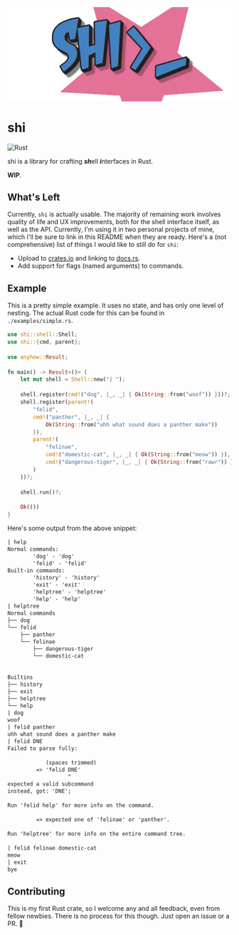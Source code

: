 <p align="center"><img src="./rsrc/banner/shi.png"></img></p>

# shi

![Rust](https://github.com/Utagai/shi/workflows/Rust/badge.svg)

shi is a library for crafting <b>_sh_</b>ell <b>_i_</b>nterfaces in Rust.

**WIP**.

## What's Left

Currently, `shi` is actually usable. The majority of remaining work involves quality of life and UX improvements, both for the shell interface itself, as well as the API. Currently, I'm using it in two personal projects of mine, which I'll be sure to link in this README when they are ready. Here's a (not comprehensive) list of things I would like to still do for `shi`:

- Upload to [crates.io](https://crates.io/) and linking to [docs.rs](https://docs.rs/).
- Add support for flags (named arguments) to commands.

## Example

This is a pretty simple example. It uses no state, and has only one level of nesting. The actual Rust code for this can be found in `./examples/simple.rs`.

```rust
use shi::shell::Shell;
use shi::{cmd, parent};

use anyhow::Result;

fn main() -> Result<()> {
    let mut shell = Shell::new("| ");

    shell.register(cmd!("dog", |_, _| { Ok(String::from("woof")) }))?;
    shell.register(parent!(
        "felid",
        cmd!("panther", |_, _| {
            Ok(String::from("uhh what sound does a panther make"))
        }),
        parent!(
            "felinae",
            cmd!("domestic-cat", |_, _| { Ok(String::from("meow")) }),
            cmd!("dangerous-tiger", |_, _| { Ok(String::from("rawr")) }),
        )
    ))?;

    shell.run()?;

    Ok(())
}
```

Here's some output from the above snippet:

```
| help
Normal commands:
        'dog' - 'dog'
        'felid' - 'felid'
Built-in commands:
        'history' - 'history'
        'exit' - 'exit'
        'helptree' - 'helptree'
        'help' - 'help'
| helptree
Normal commands
├── dog
└── felid
    ├── panther
    └── felinae
        ├── dangerous-tiger
        └── domestic-cat


Builtins
├── history
├── exit
├── helptree
└── help
| dog
woof
| felid panther
uhh what sound does a panther make
| felid DNE
Failed to parse fully:

            (spaces trimmed)
         => 'felid DNE'
                   ^
expected a valid subcommand
instead, got: 'DNE';

Run 'felid help' for more info on the command.

         => expected one of 'felinae' or 'panther'.

Run 'helptree' for more info on the entire command tree.

| felid felinae domestic-cat
meow
| exit
bye
```

## Contributing

This is my first Rust crate, so I welcome any and all feedback, even from fellow newbies.
There is no process for this though. Just open an issue or a PR. :slightly_smiling_face:

